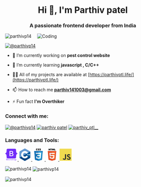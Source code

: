 
<h1 align="center">Hi 👋, I'm Parthiv patel</h1>
<h3 align="center">A passionate frontend developer from India</h3>

<img align="right" alt="Coding" width="400" src="https://www.google.com/url?sa=i&url=https%3A%2F%2Fgithub.com%2FAnmol-Baranwal%2FCool-GIFs-For-GitHub&psig=AOvVaw1aL8BhgcZbOkorB-4mjhGr&ust=1716156679774000&source=images&cd=vfe&opi=89978449&ved=0CBEQjRxqFwoTCMja5P-bmIYDFQAAAAAdAAAAABAl">

<p align="left"> <img src="https://komarev.com/ghpvc/?username=parthivp14p&label=Profile%20views&color=0e75b6&style=flat" alt="parthivp14" /> </p>

<p align="left"> <a href="https://twitter.com/@parthivp14" target="blank"><img src="https://img.shields.io/twitter/follow/@parthivp14?logo=twitter&style=for-the-badge" alt="@parthivp14" /></a> </p>

- 🔭 I’m currently working on **pest control website**

- 🌱 I’m currently learning **javascript , C/C++**

- 👨‍💻 All of my projects are available at [https://parthivptl.life/](https://parthivptl.life/)

- 📫 How to reach me **parthiv141003@gmail.com**

- ⚡ Fun fact **I'm Overthiker**

<h3 align="left">Connect with me:</h3>
<p align="left">
<a href="https://twitter.com/@parthivp14" target="blank"><img align="center" src="https://raw.githubusercontent.com/rahuldkjain/github-profile-readme-generator/master/src/images/icons/Social/twitter.svg" alt="@parthivp14" height="30" width="40" /></a>
<a href="https://linkedin.com/in/parthiv patel" target="blank"><img align="center" src="https://raw.githubusercontent.com/rahuldkjain/github-profile-readme-generator/master/src/images/icons/Social/linked-in-alt.svg" alt="parthiv patel" height="30" width="40" /></a>
<a href="https://instagram.com/parthiv_ptl__" target="blank"><img align="center" src="https://raw.githubusercontent.com/rahuldkjain/github-profile-readme-generator/master/src/images/icons/Social/instagram.svg" alt="parthiv_ptl__" height="30" width="40" /></a>
</p>

<h3 align="left">Languages and Tools:</h3>
<p align="left"> <a href="https://getbootstrap.com" target="_blank" rel="noreferrer"> <img src="https://raw.githubusercontent.com/devicons/devicon/master/icons/bootstrap/bootstrap-plain-wordmark.svg" alt="bootstrap" width="40" height="40"/> </a> <a href="https://www.w3schools.com/cpp/" target="_blank" rel="noreferrer"> <img src="https://raw.githubusercontent.com/devicons/devicon/master/icons/cplusplus/cplusplus-original.svg" alt="cplusplus" width="40" height="40"/> </a> <a href="https://www.w3schools.com/css/" target="_blank" rel="noreferrer"> <img src="https://raw.githubusercontent.com/devicons/devicon/master/icons/css3/css3-original-wordmark.svg" alt="css3" width="40" height="40"/> </a> <a href="https://www.w3.org/html/" target="_blank" rel="noreferrer"> <img src="https://raw.githubusercontent.com/devicons/devicon/master/icons/html5/html5-original-wordmark.svg" alt="html5" width="40" height="40"/> </a> <a href="https://developer.mozilla.org/en-US/docs/Web/JavaScript" target="_blank" rel="noreferrer"> <img src="https://raw.githubusercontent.com/devicons/devicon/master/icons/javascript/javascript-original.svg" alt="javascript" width="40" height="40"/> </a> </p>

<p><img align="left" src="https://github-readme-stats.vercel.app/api/top-langs?username=parthivp14&show_icons=true&locale=en&layout=compact" alt="parthivp14" /></p>

<p>&nbsp;<img align="center" src="https://github-readme-stats.vercel.app/api?username=parthivp14&show_icons=true&locale=en" alt="parthivp14" /></p>

<p><img align="center" src="https://github-readme-streak-stats.herokuapp.com/?user=parthivp14&" alt="parthivp14" /></p>

